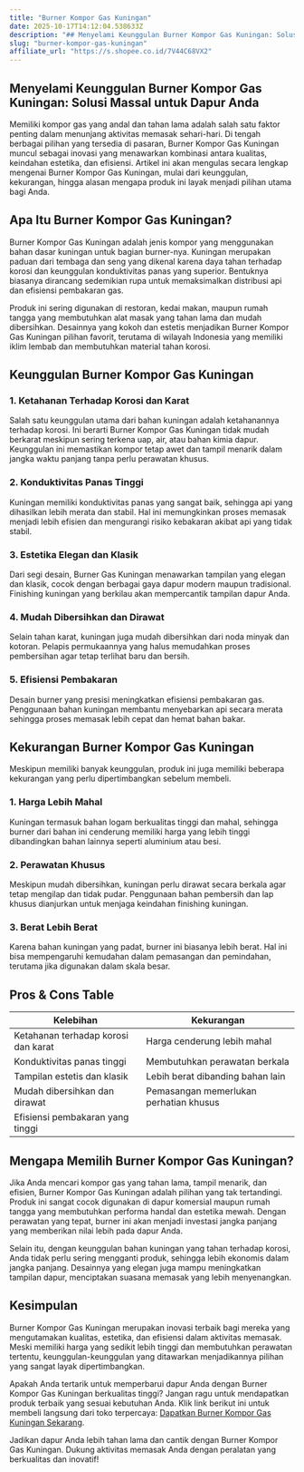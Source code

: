 ```yaml
---
title: "Burner Kompor Gas Kuningan"
date: 2025-10-17T14:12:04.538633Z
description: "## Menyelami Keunggulan Burner Kompor Gas Kuningan: Solusi Massal untuk Dapur Anda..."
slug: "burner-kompor-gas-kuningan"
affiliate_url: "https://s.shopee.co.id/7V44C68VX2"
---
```

## Menyelami Keunggulan Burner Kompor Gas Kuningan: Solusi Massal untuk Dapur Anda

Memiliki kompor gas yang andal dan tahan lama adalah salah satu faktor penting dalam menunjang aktivitas memasak sehari-hari. Di tengah berbagai pilihan yang tersedia di pasaran, Burner Kompor Gas Kuningan muncul sebagai inovasi yang menawarkan kombinasi antara kualitas, keindahan estetika, dan efisiensi. Artikel ini akan mengulas secara lengkap mengenai Burner Kompor Gas Kuningan, mulai dari keunggulan, kekurangan, hingga alasan mengapa produk ini layak menjadi pilihan utama bagi Anda.

## Apa Itu Burner Kompor Gas Kuningan?

Burner Kompor Gas Kuningan adalah jenis kompor yang menggunakan bahan dasar kuningan untuk bagian burner-nya. Kuningan merupakan paduan dari tembaga dan seng yang dikenal karena daya tahan terhadap korosi dan keunggulan konduktivitas panas yang superior. Bentuknya biasanya dirancang sedemikian rupa untuk memaksimalkan distribusi api dan efisiensi pembakaran gas.

Produk ini sering digunakan di restoran, kedai makan, maupun rumah tangga yang membutuhkan alat masak yang tahan lama dan mudah dibersihkan. Desainnya yang kokoh dan estetis menjadikan Burner Kompor Gas Kuningan pilihan favorit, terutama di wilayah Indonesia yang memiliki iklim lembab dan membutuhkan material tahan korosi.

## Keunggulan Burner Kompor Gas Kuningan

### 1. **Ketahanan Terhadap Korosi dan Karat**

Salah satu keunggulan utama dari bahan kuningan adalah ketahanannya terhadap korosi. Ini berarti Burner Kompor Gas Kuningan tidak mudah berkarat meskipun sering terkena uap, air, atau bahan kimia dapur. Keunggulan ini memastikan kompor tetap awet dan tampil menarik dalam jangka waktu panjang tanpa perlu perawatan khusus.

### 2. **Konduktivitas Panas Tinggi**

Kuningan memiliki konduktivitas panas yang sangat baik, sehingga api yang dihasilkan lebih merata dan stabil. Hal ini memungkinkan proses memasak menjadi lebih efisien dan mengurangi risiko kebakaran akibat api yang tidak stabil.

### 3. **Estetika Elegan dan Klasik**

Dari segi desain, Burner Gas Kuningan menawarkan tampilan yang elegan dan klasik, cocok dengan berbagai gaya dapur modern maupun tradisional. Finishing kuningan yang berkilau akan mempercantik tampilan dapur Anda.

### 4. **Mudah Dibersihkan dan Dirawat**

Selain tahan karat, kuningan juga mudah dibersihkan dari noda minyak dan kotoran. Pelapis permukaannya yang halus memudahkan proses pembersihan agar tetap terlihat baru dan bersih.

### 5. **Efisiensi Pembakaran**

Desain burner yang presisi meningkatkan efisiensi pembakaran gas. Penggunaan bahan kuningan membantu menyebarkan api secara merata sehingga proses memasak lebih cepat dan hemat bahan bakar.

## Kekurangan Burner Kompor Gas Kuningan

Meskipun memiliki banyak keunggulan, produk ini juga memiliki beberapa kekurangan yang perlu dipertimbangkan sebelum membeli.

### 1. **Harga Lebih Mahal**

Kuningan termasuk bahan logam berkualitas tinggi dan mahal, sehingga burner dari bahan ini cenderung memiliki harga yang lebih tinggi dibandingkan bahan lainnya seperti aluminium atau besi.

### 2. **Perawatan Khusus**

Meskipun mudah dibersihkan, kuningan perlu dirawat secara berkala agar tetap mengilap dan tidak pudar. Penggunaan bahan pembersih dan lap khusus dianjurkan untuk menjaga keindahan finishing kuningan.

### 3. **Berat Lebih Berat**

Karena bahan kuningan yang padat, burner ini biasanya lebih berat. Hal ini bisa mempengaruhi kemudahan dalam pemasangan dan pemindahan, terutama jika digunakan dalam skala besar.

## Pros & Cons Table

| Kelebihan                                   | Kekurangan                           |
|----------------------------------------------|-------------------------------------|
| Ketahanan terhadap korosi dan karat       | Harga cenderung lebih mahal       |
| Konduktivitas panas tinggi                | Membutuhkan perawatan berkala   |
| Tampilan estetis dan klasik               | Lebih berat dibanding bahan lain|
| Mudah dibersihkan dan dirawat            | Pemasangan memerlukan perhatian khusus |
| Efisiensi pembakaran yang tinggi           |                                     |

## Mengapa Memilih Burner Kompor Gas Kuningan?

Jika Anda mencari kompor gas yang tahan lama, tampil menarik, dan efisien, Burner Kompor Gas Kuningan adalah pilihan yang tak tertandingi. Produk ini sangat cocok digunakan di dapur komersial maupun rumah tangga yang membutuhkan performa handal dan estetika mewah. Dengan perawatan yang tepat, burner ini akan menjadi investasi jangka panjang yang memberikan nilai lebih pada dapur Anda.

Selain itu, dengan keunggulan bahan kuningan yang tahan terhadap korosi, Anda tidak perlu sering mengganti produk, sehingga lebih ekonomis dalam jangka panjang. Desainnya yang elegan juga mampu meningkatkan tampilan dapur, menciptakan suasana memasak yang lebih menyenangkan.

## Kesimpulan

Burner Kompor Gas Kuningan merupakan inovasi terbaik bagi mereka yang mengutamakan kualitas, estetika, dan efisiensi dalam aktivitas memasak. Meski memiliki harga yang sedikit lebih tinggi dan membutuhkan perawatan tertentu, keunggulan-keunggulan yang ditawarkan menjadikannya pilihan yang sangat layak dipertimbangkan.

Apakah Anda tertarik untuk memperbarui dapur Anda dengan Burner Kompor Gas Kuningan berkualitas tinggi? Jangan ragu untuk mendapatkan produk terbaik yang sesuai kebutuhan Anda. Klik link berikut ini untuk membeli langsung dari toko terpercaya: [Dapatkan Burner Kompor Gas Kuningan Sekarang](https://s.shopee.co.id/7V44C68VX2).

Jadikan dapur Anda lebih tahan lama dan cantik dengan Burner Kompor Gas Kuningan. Dukung aktivitas memasak Anda dengan peralatan yang berkualitas dan inovatif!